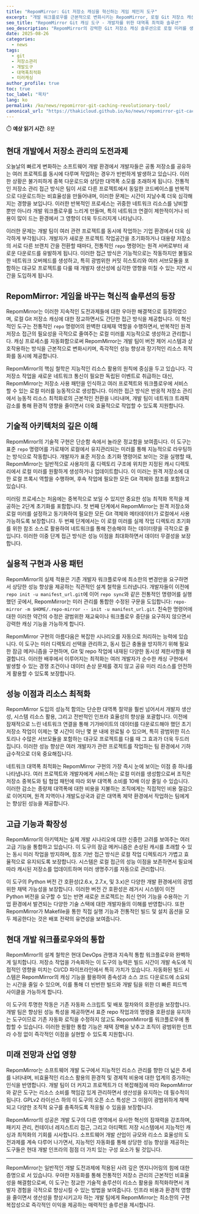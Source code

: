 ```yaml
---
title: "RepomMirror: Git 저장소 캐싱을 혁신하는 게임 체인저 도구"
excerpt: "개발 워크플로우를 근본적으로 변화시키는 RepomMirror, 로컬 Git 저장소 캐싱 자동화를 통해 대역폭 사용량을 극적으로 줄이고 개발 속도를 가속화하는 혁신적인 도구를 만나보세요."
seo_title: "RepomMirror Git 캐싱 도구 - 개발자를 위한 대역폭 최적화 솔루션"
seo_description: "RepomMirror의 강력한 Git 저장소 캐싱 솔루션으로 로컬 미러를 생성하여 대역폭 사용량을 최적화하고 개발 팀의 repo 작업 속도를 향상시키는 방법을 알아보세요."
date: 2025-08-26
categories:
  - news
tags:
  - git
  - 저장소관리
  - 개발도구
  - 대역폭최적화
  - 미러캐싱
author_profile: true
toc: true
toc_label: "목차"
lang: ko
permalink: /ko/news/repomirror-git-caching-revolutionary-tool/
canonical_url: "https://thakicloud.github.io/ko/news/repomirror-git-caching-revolutionary-tool/"
---
```


⏱️ **예상 읽기 시간**: 8분

## 현대 개발에서 저장소 관리의 도전과제

오늘날의 빠르게 변화하는 소프트웨어 개발 환경에서 개발자들은 공통 저장소를 공유하는 여러 프로젝트를 동시에 다루며 작업하는 경우가 빈번하게 발생하고 있습니다. 이러한 상황은 불가피하게 중복 다운로드와 상당한 대역폭 소모를 초래하게 됩니다. 전통적인 저장소 관리 접근 방식은 팀이 서로 다른 프로젝트에서 동일한 코드베이스를 반복적으로 다운로드하는 비효율성을 만들어내며, 이러한 문제는 시간이 지날수록 더욱 심각해지는 경향을 보입니다. 이러한 반복적인 프로세스는 귀중한 네트워크 리소스를 낭비할 뿐만 아니라 개발 워크플로우를 느리게 만들며, 특히 네트워크 연결이 제한적이거나 비용이 많이 드는 환경에서 그 영향이 더욱 두드러지게 나타납니다.

이러한 문제는 개발 팀이 여러 관련 프로젝트를 동시에 작업하는 기업 환경에서 더욱 심각하게 부각됩니다. 개발자가 새로운 프로젝트 작업공간을 초기화하거나 대용량 저장소의 서로 다른 브랜치 간을 전환할 때마다, 전통적인 `repo` 명령어는 원격 서버로부터 새로운 다운로드를 유발하게 됩니다. 이러한 접근 방식은 기능적으로는 작동하지만 불필요한 네트워크 오버헤드를 생성하고, 특히 광범위한 커밋 히스토리와 여러 서브모듈을 포함하는 대규모 프로젝트를 다룰 때 개발자 생산성에 심각한 영향을 미칠 수 있는 지연 시간을 도입하게 됩니다.

## RepomMirror: 게임을 바꾸는 혁신적 솔루션의 등장

RepomMirror는 이러한 지속적인 도전과제들에 대한 우아한 해결책으로 등장하였으며, 로컬 Git 저장소 캐싱에 대한 정교하면서도 간단한 접근 방식을 제공합니다. 이 혁신적인 도구는 전통적인 `repo` 명령어의 완벽한 대체재 역할을 수행하면서, 반복적인 원격 저장소 접근의 필요성을 극적으로 줄여주는 로컬 미러를 지능적으로 생성하고 관리합니다. 캐싱 프로세스를 자동화함으로써 RepomMirror는 개발 팀이 버전 제어 시스템과 상호작용하는 방식을 근본적으로 변화시키며, 즉각적인 성능 향상과 장기적인 리소스 최적화를 동시에 제공합니다.

RepomMirror의 핵심 철학은 지능적인 리소스 활용의 원칙에 중심을 두고 있습니다. 각 저장소 작업을 새로운 네트워크 통신이 필요한 독립된 이벤트로 취급하는 대신, RepomMirror는 저장소 사용 패턴을 인식하고 여러 프로젝트와 워크플로우에 서비스할 수 있는 로컬 미러를 능동적으로 생성합니다. 이러한 접근 방식은 반응적 저장소 관리에서 능동적 리소스 최적화로의 근본적인 전환을 나타내며, 개발 팀이 네트워크 트래픽 감소를 통해 환경적 영향을 줄이면서 더욱 효율적으로 작업할 수 있도록 지원합니다.

## 기술적 아키텍처의 깊은 이해

RepomMirror의 기술적 구현은 단순함 속에서 놀라운 정교함을 보여줍니다. 이 도구는 표준 `repo` 명령어를 가로채어 로컬에서 유지관리되는 미러를 통해 지능적으로 라우팅하는 방식으로 작동합니다. 개발자가 표준 저장소 초기화 명령어로 보이는 것을 실행할 때, RepomMirror는 일반적으로 사용자의 홈 디렉토리 구조에 위치한 지정된 캐시 디렉토리에서 로컬 미러를 원활하게 생성하거나 업데이트합니다. 이 미러는 원격 저장소에 대한 로컬 프록시 역할을 수행하며, 후속 작업에 필요한 모든 Git 객체와 참조를 포함하고 있습니다.

미러링 프로세스는 처음에는 중복적으로 보일 수 있지만 중요한 성능 최적화 목적을 제공하는 2단계 초기화를 포함합니다. 첫 번째 단계에서 RepomMirror는 원격 저장소와 로컬 미러를 설정하고 동기화하여 필요한 모든 Git 객체와 메타데이터가 로컬에서 사용 가능하도록 보장합니다. 두 번째 단계에서는 이 로컬 미러를 실제 작업 디렉토리 초기화를 위한 참조 소스로 활용하여 네트워크를 통해 전송해야 하는 데이터량을 극적으로 줄입니다. 이러한 이중 단계 접근 방식은 성능 이점을 최대화하면서 데이터 무결성을 보장합니다.

## 실용적 구현과 사용 패턴

RepomMirror의 실제 적용은 기존 개발자 워크플로우에 최소한의 변경만을 요구하면서 상당한 성능 향상을 제공하는 직관적인 설계 철학을 드러냅니다. 개발자들이 이전에 `repo init -u manifest_url.git`에 이어 `repo sync`와 같은 전통적인 명령어를 실행했던 곳에서, RepomMirror는 미러 관리를 통합한 수정된 구문을 도입합니다: `repo-mirror -m $HOME/.repo-mirror -- init -u manifest_url.git`. 친숙한 명령어에 대한 이러한 약간의 수정은 광범위한 재교육이나 워크플로우 중단을 요구하지 않으면서 강력한 캐싱 기능을 가능하게 합니다.

RepomMirror 구현의 아름다움은 복잡한 시나리오를 자동으로 처리하는 능력에 있습니다. 이 도구는 미러 디렉토리 선택을 관리하고, 동시 접근 충돌을 방지하기 위해 필요한 잠금 메커니즘을 구현하며, Git 및 repo 작업에 내재된 다양한 동시성 제한사항을 해결합니다. 이러한 배후에서 이루어지는 최적화는 여러 개발자가 순수한 캐싱 구현에서 발생할 수 있는 경쟁 조건이나 데이터 손상 문제를 겪지 않고 공유 미러 리소스를 안전하게 활용할 수 있도록 보장합니다.

## 성능 이점과 리소스 최적화

RepomMirror 도입의 성능적 함의는 단순한 대역폭 절약을 훨씬 넘어서서 개발자 생산성, 시스템 리소스 활용, 그리고 전반적인 인프라 효율성의 향상을 포괄합니다. 이전에 잠재적으로 느린 네트워크 연결을 통해 기가바이트의 데이터를 다운로드해야 했던 초기 저장소 작업이 이제는 몇 시간이 아닌 몇 분 내에 완료될 수 있으며, 특히 광범위한 히스토리나 수많은 서브모듈을 포함하는 대규모 프로젝트를 다룰 때 그 효과가 더욱 두드러집니다. 이러한 성능 향상은 여러 개발자가 관련 프로젝트를 작업하는 팀 환경에서 기하급수적으로 더욱 중요해집니다.

네트워크 대역폭 최적화는 RepomMirror 구현의 가장 즉시 눈에 보이는 이점 중 하나를 나타냅니다. 여러 프로젝트와 개발자에게 서비스하는 로컬 미러를 생성함으로써 조직은 저장소 중복도와 팀 협업 패턴에 따라 외부 대역폭 소비를 10배 이상 줄일 수 있습니다. 이러한 감소는 종량제 대역폭에 대한 비용을 지불하는 조직에게는 직접적인 비용 절감으로 이어지며, 원격 지역이나 개발도상국과 같은 대역폭 제약 환경에서 작업하는 팀에게는 향상된 성능을 제공합니다.

## 고급 기능과 확장성

RepomMirror의 아키텍처는 실제 개발 시나리오에 대한 신중한 고려를 보여주는 여러 고급 기능을 통합하고 있습니다. 이 도구의 잠금 메커니즘은 손상된 캐시를 초래할 수 있는 동시 미러 작업을 방지하며, 참조 기반 접근 방식은 로컬 작업 디렉토리가 가볍고 효율적으로 유지되도록 보장합니다. 시스템은 로컬 접근의 성능 이점을 보존하면서 필요에 따라 캐시된 저장소를 업데이트하며 미러 생명주기를 자동으로 관리합니다.

이 도구의 Python 버전 간 호환성(2.6.x, 2.7.x, 및 3.x)은 다양한 개발 환경에서의 광범위한 채택 가능성을 보장합니다. 이러한 버전 간 호환성은 레거시 시스템이 이전 Python 버전을 요구할 수 있는 반면 새로운 프로젝트는 최신 언어 기능을 수용하는 기업 환경에서 발견되는 다양한 기술 스택에 대한 개발자들의 이해를 반영합니다. 또한 RepomMirror가 Makefile을 통한 직접 실행 기능과 전통적인 빌드 및 설치 옵션을 모두 제공한다는 것은 배포 전략의 유연성을 보여줍니다.

## 현대 개발 워크플로우와의 통합

RepomMirror의 설계 철학은 현대 DevOps 관행과 지속적 통합 워크플로우와 완벽하게 일치합니다. 저장소 작업을 가속화하는 이 도구의 능력은 빌드 시간이 개발 속도에 직접적인 영향을 미치는 CI/CD 파이프라인에서 특히 가치가 있습니다. 자동화된 빌드 시스템은 RepomMirror의 캐싱 기능을 활용하여 종속성과 소스 코드 다운로드에 소요되는 시간을 줄일 수 있으며, 이를 통해 더 빈번한 빌드와 개발 팀을 위한 더 빠른 피드백 사이클을 가능하게 합니다.

이 도구의 투명한 작동은 기존 자동화 스크립트 및 배포 절차와의 호환성을 보장합니다. 개발 팀은 향상된 성능 특성을 제공하면서 표준 repo 작업과의 명령줄 호환성을 유지하는 도구이므로 기존 자동화 로직을 수정하지 않고도 RepomMirror를 워크플로우에 통합할 수 있습니다. 이러한 원활한 통합 기능은 채택 장벽을 낮추고 조직이 광범위한 인프라 수정 없이 즉각적인 이점을 실현할 수 있도록 지원합니다.

## 미래 전망과 산업 영향

RepomMirror는 소프트웨어 개발 도구에서 지능적인 리소스 관리를 향한 더 넓은 추세를 나타내며, 비효율적인 리소스 활용의 환경적 및 경제적 비용에 대한 업계의 증가하는 인식을 반영합니다. 개발 팀이 더 커지고 프로젝트가 더 복잡해짐에 따라 RepomMirror와 같은 도구는 리소스 소비를 책임감 있게 관리하면서 생산성을 유지하는 데 필수적이 됩니다. GPLv2 라이선스 하의 이 도구의 오픈 소스 특성은 그 이점이 광범위하게 채택되고 다양한 조직적 요구를 충족하도록 적응될 수 있음을 보장합니다.

RepomMirror의 성공은 개발 도구의 다른 영역에서 유사한 혁신의 잠재력을 강조하며, 패키지 관리, 컨테이너 레지스트리 접근, 그리고 아티팩트 저장 시스템에서 지능적인 캐싱과 최적화의 기회를 시사합니다. 소프트웨어 개발 산업이 규모와 리소스 효율성의 도전과제를 계속 다루어 나가면서, 지능적인 자동화를 통해 상당한 성능 향상을 제공하는 도구들은 현대 개발 인프라의 점점 더 가치 있는 구성 요소가 될 것입니다.

---

RepomMirror는 일반적인 개발 도전과제에 적용된 사려 깊은 엔지니어링의 힘에 대한 증명으로 서 있습니다. 우아한 자동화를 통해 전통적인 저장소 관리의 근본적인 비효율성을 해결함으로써, 이 도구는 정교한 기술적 솔루션이 리소스 활용을 최적화하면서 개발자 경험을 극적으로 향상시킬 수 있는 방법을 보여줍니다. 인프라 비용과 환경적 영향을 줄이면서 생산성을 향상시키고자 하는 개발 팀에게 RepomMirror는 최소한의 구현 복잡성으로 즉각적인 이익을 제공하는 매력적인 솔루션을 제시합니다.
